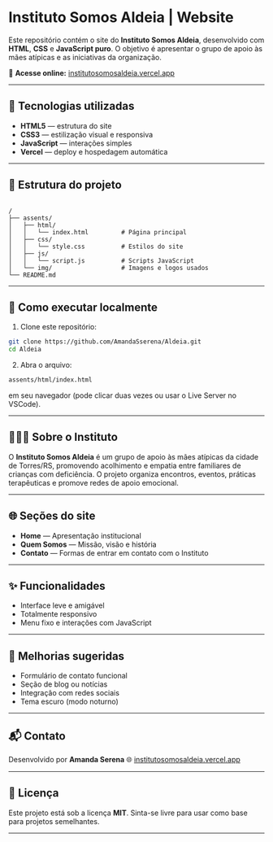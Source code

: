 # Instituto Somos Aldeia | Website

Este repositório contém o site do **Instituto Somos Aldeia**, desenvolvido com **HTML**, **CSS** e **JavaScript puro**.
O objetivo é apresentar o grupo de apoio às mães atípicas e as iniciativas da organização.  

🔗 **Acesse online:** [institutosomosaldeia.vercel.app](https://institutosomosaldeia.vercel.app/)  

---

## 🧱 Tecnologias utilizadas

- **HTML5** — estrutura do site  
- **CSS3** — estilização visual e responsiva  
- **JavaScript** — interações simples  
- **Vercel** — deploy e hospedagem automática

---

## 📁 Estrutura do projeto

```

/
├── assents/
│   ├── html/
│   │   └── index.html         # Página principal
│   ├── css/
│   │   └── style.css          # Estilos do site
│   ├── js/
│   │   └── script.js          # Scripts JavaScript
│   └── img/                   # Imagens e logos usados
└── README.md

````

---

## 🚀 Como executar localmente

1. Clone este repositório:
```bash
git clone https://github.com/AmandaSserena/Aldeia.git
cd Aldeia
````

2. Abra o arquivo:

```bash
assents/html/index.html
```

em seu navegador (pode clicar duas vezes ou usar o Live Server no VSCode).

---

## 👩‍👧‍👧 Sobre o Instituto

O **Instituto Somos Aldeia** é um grupo de apoio às mães atípicas da cidade de Torres/RS, promovendo acolhimento e empatia entre familiares de crianças com deficiência.
O projeto organiza encontros, eventos, práticas terapêuticas e promove redes de apoio emocional.

---

## 🌐 Seções do site

* **Home** — Apresentação institucional
* **Quem Somos** — Missão, visão e história
* **Contato** — Formas de entrar em contato com o Instituto

---

## ✨ Funcionalidades

* Interface leve e amigável
* Totalmente responsivo
* Menu fixo e interações com JavaScript

---

## 📌 Melhorias sugeridas

* Formulário de contato funcional
* Seção de blog ou notícias
* Integração com redes sociais
* Tema escuro (modo noturno)

---


## 📬 Contato

Desenvolvido por **Amanda Serena**
🌐 [institutosomosaldeia.vercel.app](https://institutosomosaldeia.vercel.app/)

---

## 🧾 Licença

Este projeto está sob a licença **MIT**.
Sinta-se livre para usar como base para projetos semelhantes.

---
